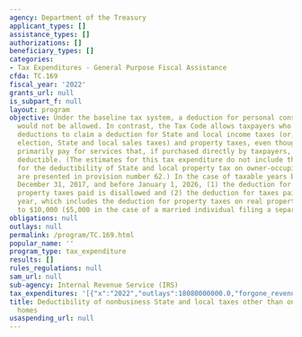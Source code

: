 ```yaml
---
agency: Department of the Treasury
applicant_types: []
assistance_types: []
authorizations: []
beneficiary_types: []
categories:
- Tax Expenditures - General Purpose Fiscal Assistance
cfda: TC.169
fiscal_year: '2022'
grants_url: null
is_subpart_f: null
layout: program
objective: Under the baseline tax system, a deduction for personal consumption expenditures
  would not be allowed. In contrast, the Tax Code allows taxpayers who itemize their
  deductions to claim a deduction for State and local income taxes (or, at the taxpayer’s
  election, State and local sales taxes) and property taxes, even though these taxes
  primarily pay for services that, if purchased directly by taxpayers, would not be
  deductible. (The estimates for this tax expenditure do not include the estimates
  for the deductibility of State and local property tax on owner-occupied homes, which
  are presented in provision number 62.) In the case of taxable years beginning after
  December 31, 2017, and before January 1, 2026, (1) the deduction for foreign real
  property taxes paid is disallowed and (2) the deduction for taxes paid in any taxable
  year, which includes the deduction for property taxes on real property, is limited
  to $10,000 ($5,000 in the case of a married individual filing a separate return).
obligations: null
outlays: null
permalink: /program/TC.169.html
popular_name: ''
program_type: tax_expenditure
results: []
rules_regulations: null
sam_url: null
sub-agency: Internal Revenue Service (IRS)
tax_expenditures: '[{"x":"2022","outlays":18080000000.0,"forgone_revenue":5750000000.0},{"x":"2023","outlays":0.0,"forgone_revenue":7030000000.0},{"x":"2024","outlays":0.0,"forgone_revenue":6540000000.0}]'
title: Deductibility of nonbusiness State and local taxes other than on owner-occupied
  homes
usaspending_url: null
---
```

